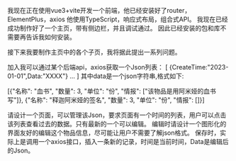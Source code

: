 我现在正在使用vue3+vite开发一个前端，他已经安装好了router，ElementPlus，axios
他使用TypeScript，响应式布局，组合式API。
我现在已经成功制作好了一个主页，带有侧边栏，并且调试通过。
因此已经安装的包和库不需要再告诉我如何安装。

接下来我要制作主页中的各个子页，我将据此提出一系列问题。

加入我可以通过某个后端api，axios获取一个Json列表：
[
    {CreateTime:"2023-01-01",Data:"XXXX"}
    ...
]
其中data是一个json字符串,格式如下:

[{"名称": "血书", "数量": 3, "单位": "份", "情报": ["该物品是用阿米娅的血书写"]}, {"名称": "释迦阿米娅的签名", "数量": 3, "单位": "份", "情报": []}]

请设计一个页面，可以管理该Json，要求页面有一个时间的列表，用户可以点击该列表查看过去的数据。只有最新的一个可以编辑。
编辑时请设计一个图形化的界面友好的编辑这个物品信息，尽可能让用户不需要了解json格式。
保存时，实际上是调用一个axios接口，插入一条新的记录，时间是当前时间，Data是编辑后的Json。